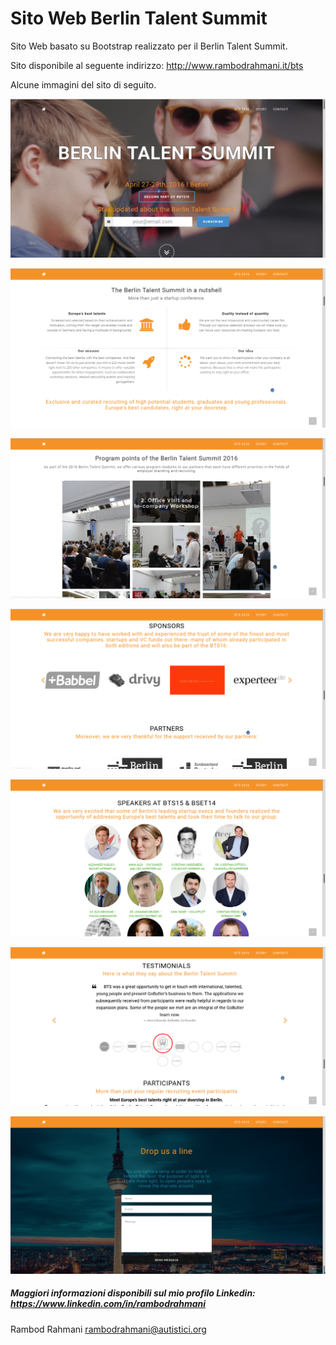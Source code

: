 # Sito Web Berlin Talent Summit
Sito Web basato su Bootstrap realizzato per il Berlin Talent Summit.

Sito disponibile al seguente indirizzo: http://www.rambodrahmani.it/bts

Alcune immagini del sito di seguito.

![Sito Web Berlin Talent Summit - PIC 1](screens/bts1.png "Sito Web Berlin Talent Summit - PIC 1")

![Sito Web Berlin Talent Summit - PIC 2](screens/bts2.png "Sito Web Berlin Talent Summit - PIC 2")

![Sito Web Berlin Talent Summit - PIC 3](screens/bts3.png "Sito Web Berlin Talent Summit - PIC 3")

![Sito Web Berlin Talent Summit - PIC 4](screens/bts4.png "Sito Web Berlin Talent Summit - PIC 4")

![Sito Web Berlin Talent Summit - PIC 5](screens/bts5.png "Sito Web Berlin Talent Summit - PIC 5")

![Sito Web Berlin Talent Summit - PIC 6](screens/bts6.png "Sito Web Berlin Talent Summit - PIC 6")

![Sito Web Berlin Talent Summit - PIC 7](screens/bts7.png "Sito Web Berlin Talent Summit - PIC 7")

##### Maggiori informazioni disponibili sul mio profilo Linkedin: https://www.linkedin.com/in/rambodrahmani

Rambod Rahmani <rambodrahmani@autistici.org>
